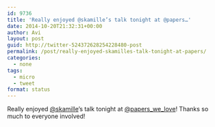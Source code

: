 ```yaml
---
id: 9736
title: 'Really enjoyed @skamille’s talk tonight at @papers…'
date: 2014-10-20T21:32:31+00:00
author: Avi
layout: post
guid: http://twitter-524372628254228480-post
permalink: /post/really-enjoyed-skamilles-talk-tonight-at-papers/
categories:
  - none
tags:
  - micro
  - tweet
format: status
---
```

Really enjoyed [@skamille](http://twitter.com/skamille)’s talk tonight at [@papers\_we\_love](http://twitter.com/papers_we_love)! Thanks so much to everyone involved!